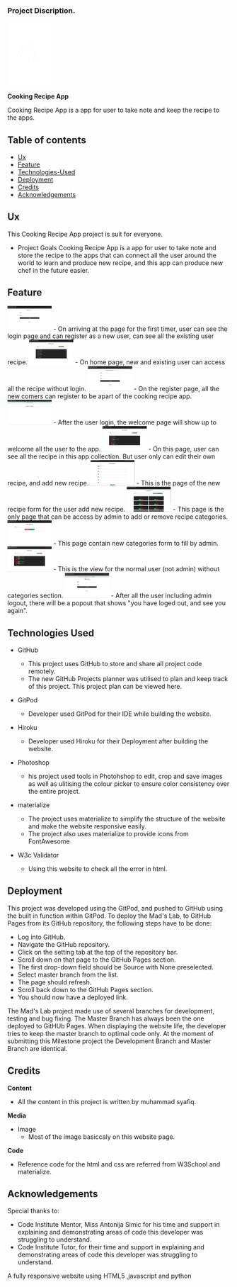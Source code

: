 
### Project Discription.

<img src="./static/image/mad.png" width="100">

**Cooking Recipe App**

Cooking Recipe App is a app for user to take note and keep the recipe to the apps.

## Table of contents
* [Ux](#Ux)
* [Feature](#Feature)
* [Technologies-Used](#Technologies-Used)
* [Deployment](#Deployment)
* [Credits](#Credits)
* [Acknowledgements](#Acknowledgements)

## Ux
This Cooking Recipe App project is suit for everyone.

  * Project Goals
    Cooking Recipe App is a app for user to take note and store the recipe to the apps that can connect all the user around the world
    to learn and produce new recipe, and this app can produce new chef in the future easier.

## Feature

<img src="./static/image/login.png" width="100">
    - On arriving at the page for the first timer, user can see the login page and can register as a new user, can see all the existing user recipe.

<img src="./static/image/home.png" width="100">
    - On home page, new and existing user can access all the recipe without login.

<img src="./static/image/register.png" width="100">
    - On the register page, all the new comers can register to be apart of the cooking recipe app.

<img src="./static/image/user_welcome_page.png" width="100">
    - After the user login, the welcome page will show up to welcome all the user to the app.

<img src="./static/image/All_User_Recipe_Collection.png" width="100">
    - On this page, user can see all the recipe in this app collection. But user only can edit their own recipe, and add new recipe.

<img src="./static/image/New_Recipe_Form.png" width="100">
    - This is the page of the new recipe form for the user add new recipe.

<img src="./static/image/Categories.png" width="100">
    - This page is the only page that can be access by admin to add or remove recipe categories.

<img src="./static/image/New_Category_Form.png" width="100">
    - This page contain new categories form to fill by admin.

<img src="./static/image/User_View_without_Category.png" width="100">
    - This is the view for the normal user (not admin) without categories section.

<img src="./static/image/Log_Out_view.png" width="100">
    - After all the user including admin logout, there will be a popout that shows "you have loged out, and see you again".


## Technologies Used

* GitHub
  - This project uses GitHub to store and share all project code remotely.
  - The new GitHub Projects planner was utilised to plan and keep track of this project. This project plan can be viewed here.
  
* GitPod
  - Developer used GitPod for their IDE while building the website.

* Hiroku
  - Developer used Hiroku for their Deployment after building the website.
  
* Photoshop
  - his project used tools in Photohshop to edit, crop and save images as well as ulitising the colour picker to ensure color     consistency over the entire project.
  
* materialize
  - The project uses materialize to simplify the structure of the website and make the website responsive easily.
  - The project also uses materialize to provide icons from FontAwesome

* W3c Validator
  - Using this website to check all the error in html.

## Deployment
This project was developed using the GitPod, and pushed to GitHub using the built in function within GitPod.
To deploy the Mad's Lab, to GitHub Pages from its GitHub repository, the following steps have to be done:
  - Log into GitHub.
  - Navigate the GitHub repository.
  - Click on the setting tab at the top of the repository bar.
  - Scroll down on that page to the GitHub Pages section.
  - The first drop-down field should be Source with None preselected.
  - Select master branch from the list.
  - The page should refresh.
  - Scroll back down to the GitHub Pages section.
  - You should now have a deployed link.
  
The Mad's Lab project made use of several branches for development, testing and bug fixing. The Master Branch has always been the one deployed to GitHUb Pages. When displaying the website life, the developer tries to keep the master branch to optimal code only. At the moment of submitting this Milestone project the Development Branch and Master Branch are identical.

## Credits

**Content**
* All the content in this project is written by muhammad syafiq.

**Media**
* Image
  - Most of the image basiccaly on this website page.
  
**Code**
* Reference code for the html and css are referred from W3School and materialize. 

## Acknowledgements
Special thanks to:
* Code Institute Mentor, Miss Antonija Simic for his time and support in explaining and demonstrating areas of code this developer was struggling to understand.
* Code Institute Tutor, for their time and support in explaining and demonstrating areas of code this developer was struggling to understand. 
 
A fully responsive website using HTML5 ,javascript and python

